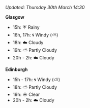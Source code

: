 *Updated: Thursday 30th March 14:30*

**Glasgow**

* 15h: :umbrella: Rainy
* 16h, 17h: :cyclone: Windy (:partly_sunny:)
* 18h: :cloud: Cloudy
* 19h: :partly_sunny: Partly Cloudy
* 20h - 2h: :cloud: Cloudy

**Edinburgh**

* 15h - 17h: :cyclone: Windy (:partly_sunny:)
* 18h: :partly_sunny: Partly Cloudy
* 19h: :sunny: Clear
* 20h - 2h: :cloud: Cloudy
